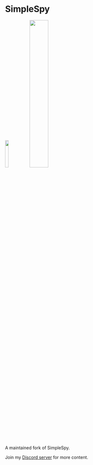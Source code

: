 # SimpleSpy

<img width=15% height=15% src="https://github.com/paygammy/simple-spy-paygammy/actions/workflows/luadoc.yml/badge.svg"> </img>
<img width=35% height=35% src="https://dcbadge.vercel.app/api/server/JbjVd6PMvz?style=plastic"></img>

A maintained fork of SimpleSpy.

Join my [Discord server](https://discord.gg/JbjVd6PMvz) for more content.

